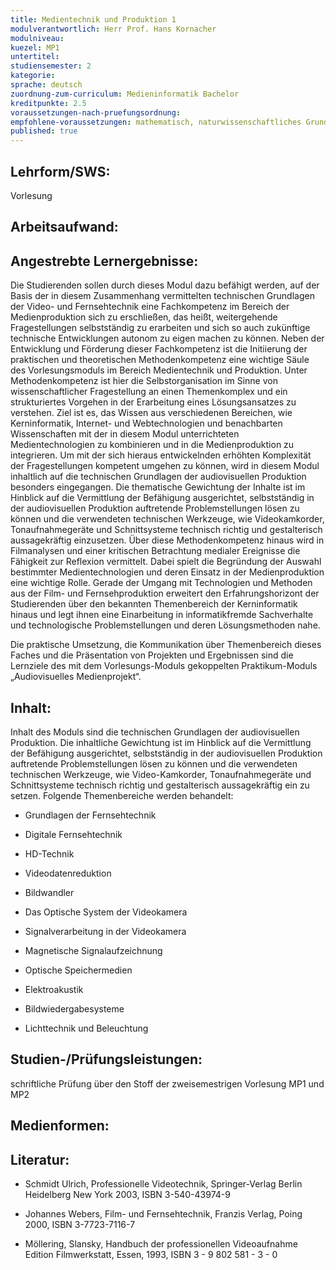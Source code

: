 ```yaml
---
title: Medientechnik und Produktion 1
modulverantwortlich: Herr Prof. Hans Kornacher
modulniveau:
kuezel: MP1
untertitel:
studiensemester: 2
kategorie:
sprache: deutsch
zuordnung-zum-curriculum: Medieninformatik Bachelor
kreditpunkte: 2.5
voraussetzungen-nach-pruefungsordnung: 
empfohlene-voraussetzungen: mathematisch, naturwissenschaftliches Grundwissen
published: true
---
```


## Lehrform/SWS:
Vorlesung

## Arbeitsaufwand:

## Angestrebte Lernergebnisse:
Die Studierenden sollen durch dieses Modul dazu befähigt werden, auf der Basis der in diesem Zusammenhang vermittelten technischen Grundlagen der Video- und Fernsehtechnik eine Fachkompetenz im Bereich der Medienproduktion sich zu erschließen, das heißt, weitergehende Fragestellungen selbstständig zu erarbeiten und sich so auch zukünftige technische Entwicklungen autonom zu eigen machen zu können.  Neben der Entwicklung und Förderung dieser Fachkompetenz ist die Initiierung der praktischen und theoretischen Methodenkompetenz eine wichtige Säule des Vorlesungsmoduls im Bereich Medientechnik und Produktion. Unter Methodenkompetenz ist hier die Selbstorganisation im Sinne von wissenschaftlicher Fragestellung an einen Themenkomplex und ein strukturiertes Vorgehen in der Erarbeitung eines Lösungsansatzes zu verstehen. Ziel ist es, das Wissen aus verschiedenen Bereichen, wie Kerninformatik, Internet- und Webtechnologien und benachbarten Wissenschaften mit der in diesem Modul unterrichteten Medientechnologien zu kombinieren und in die Medienproduktion zu integrieren. Um mit der sich hieraus entwickelnden erhöhten Komplexität der Fragestellungen kompetent umgehen zu können, wird in diesem Modul inhaltlich auf die technischen Grundlagen der audiovisuellen Produktion besonders eingegangen. Die thematische Gewichtung der Inhalte ist im Hinblick auf die Vermittlung der Befähigung ausgerichtet, selbstständig in der audiovisuellen Produktion auftretende Problemstellungen lösen zu können und die verwendeten technischen Werkzeuge, wie Videokamkorder, Tonaufnahmegeräte und Schnittsysteme technisch richtig und gestalterisch aussagekräftig einzusetzen. Über diese Methodenkompetenz hinaus wird in Filmanalysen und einer kritischen Betrachtung medialer Ereignisse die Fähigkeit zur Reflexion vermittelt. Dabei spielt die Begründung der Auswahl bestimmter Medientechnologien und deren Einsatz in der Medienproduktion eine wichtige Rolle. Gerade der Umgang mit Technologien und Methoden aus der Film- und Fernsehproduktion erweitert den Erfahrungshorizont der Studierenden über den bekannten Themenbereich der Kerninformatik hinaus und legt ihnen eine Einarbeitung in informatikfremde Sachverhalte und technologische Problemstellungen und deren Lösungsmethoden nahe.  


Die praktische Umsetzung, die Kommunikation über Themenbereich dieses Faches und die Präsentation von Projekten und Ergebnissen sind die Lernziele des mit dem Vorlesungs-Moduls gekoppelten Praktikum-Moduls „Audiovisuelles Medienprojekt“.

## Inhalt:
Inhalt des Moduls sind die technischen Grundlagen der audiovisuellen Produktion. Die inhaltliche Gewichtung ist im Hinblick auf die Vermittlung der Befähigung ausgerichtet, selbstständig in der audiovisuellen Produktion auftretende Problemstellungen lösen zu können und die verwendeten technischen Werkzeuge, wie Video-Kamkorder, Tonaufnahmegeräte und Schnittsysteme technisch richtig und gestalterisch aussagekräftig ein zu setzen. Folgende Themenbereiche werden behandelt:  




- Grundlagen der Fernsehtechnik

- Digitale Fernsehtechnik

- HD-Technik

- Videodatenreduktion

- Bildwandler

- Das Optische System der Videokamera

- Signalverarbeitung in der Videokamera

- Magnetische Signalaufzeichnung

- Optische Speichermedien

- Elektroakustik

- Bildwiedergabesysteme

- Lichttechnik und Beleuchtung

## Studien-/Prüfungsleistungen:
schriftliche Prüfung über den Stoff der zweisemestrigen Vorlesung MP1 und MP2

## Medienformen:


## Literatur:
- Schmidt Ulrich, Professionelle Videotechnik, Springer-Verlag Berlin Heidelberg New York 2003,  ISBN 3-540-43974-9

- Johannes Webers, Film- und Fernsehtechnik, Franzis Verlag, Poing 2000, ISBN 3-7723-7116-7

- Möllering, Slansky, Handbuch der professionellen Videoaufnahme Edition Filmwerkstatt, Essen, 1993, ISBN 3 - 9 802 581 - 3 - 0

